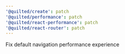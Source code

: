 ```yaml
---
'@quilted/create': patch
'@quilted/performance': patch
'@quilted/react-performance': patch
'@quilted/react-router': patch
---
```


Fix default navigation performance experience

